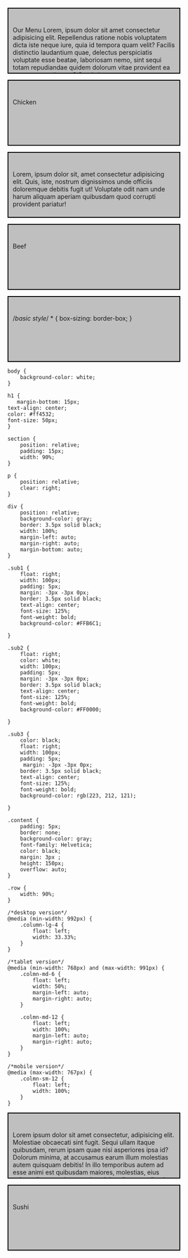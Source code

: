Our Menu
Lorem, ipsum dolor sit amet consectetur adipisicing elit. Repellendus ratione nobis voluptatem dicta iste neque iure, quia id tempora quam velit? Facilis distinctio laudantium quae, delectus perspiciatis voluptate esse beatae, laboriosam nemo, sint sequi totam repudiandae quidem dolorum vitae provident ea eum rem quasi porro? Omnis ipsa aspernatur, consequuntur et, ullam maiores non nisi magnam distinctio eos eatae, in iste quia repellendus culpa non rerum itaque illum sint aliquid mollitia fuga laudantium, cum eius ratione tempore excepturi, ipsum nihil aspernatur recusandae laboriosam blanditiis magni! Ex illo modi exercitationem consectetur incidunt autem adipisci eligendi corporis non, veniam ullam voluptatum nesciunt, maxime totam tenetur distinctio aperiam esse eum natus. Eaque nulla repudiandae aliquam maiores reiciendis temporibus perferendis. Adipisci dolorem perferendis et ipsa odio vitae sequi, ea, consequuntur aperiam officiis quae hic iure, quia maiores saepe architecto nostrum earum quo cumque minima quam debitis! Porro, id in at rerum ex qui facere, consequatur reprehenderit sequi eligendi numquam laborum sed. Hic incidunt debitis voluptatem ad minus ullam facilis facere eum. Nisi tenetur corporis illo explicabo vel iure aperiam sit quia natus magni, fuga itaque sed.

Chicken

Lorem, ipsum dolor sit, amet consectetur adipisicing elit. Quis, iste, nostrum dignissimos unde officiis doloremque debitis fugit ut! Voluptate odit nam unde harum aliquam aperiam quibusdam quod corrupti provident pariatur!

Beef
<style>
	*{
  box-sizing: border-box;
}

h1{
  text-align: center;
}

p {
  background-color: #bfbfbf;
  border: 2px solid black;
  height: 150px;
  margin-right: 10px;
  padding: 40px 10px 5px 10px;
  overflow: hidden;
}


#container {
  position: relative;
  
}

#p1 {
  background-color: #D59898;
  position: absolute;
  top: 0;
  right: 0;
  font-weight: bold;
  height: 35px;
  width: 120px;
  padding: 10px;
  text-align: center;
  font-family: Arial, Helvetica, sans-serif;

}
#p2 {
  background-color:#C14543 ;
  color: white;
  position: absolute;
  top: 0;
  right: 0;
  font-weight: bold;
  height: 35px;
  width: 120px;
  padding: 10px;
  text-align: center;
  font-family: Arial, Helvetica, sans-serif;

}
#p3 {
 background-color: #E5D198;
  position: absolute;
  top: 0;
  right: 0;
  font-weight: bold;
  height: 35px;
  width: 120px;
  padding: 10px;
  text-align: center;
  font-family: Arial, Helvetica, sans-serif;

}


.row {
  width: 100%;

}


/********** Large devices only **********/
@media (min-width: 992px) {
  .col-lg-1, .col-lg-2, .col-lg-3, .col-lg-4, .col-lg-5, .col-lg-6, .col-lg-7, .col-lg-8, .col-lg-9, .col-lg-10, .col-lg-11, .col-lg-12 {
    float: left;
  }
  .col-lg-1 {
    width: 8.33%;
  }
  .col-lg-2 {
    width: 16.66%;
  }
  .col-lg-3 {
    width: 25%;
  }
  .col-lg-4 {
    width: 33.33%;
  
  }
  .col-lg-5 {
    width: 41.66%;
  }
  .col-lg-6 {
    width: 50%;
  }
  .col-lg-7 {
    width: 58.33%;
  }
  .col-lg-8 {
    width: 66.66%;
  }
  .col-lg-9 {
    width: 74.99%;
  }
  .col-lg-10 {
    width: 83.33%;
  }
  .col-lg-11 {
    width: 91.66%;
  }
  .col-lg-12 {
    width: 100%;
  }

  
}

/********** Medium devices only **********/
@media (min-width: 768px) and (max-width: 991px) {
  .col-md-1, .col-md-2, .col-md-3, .col-md-4, .col-md-5, .col-md-6, .col-md-7, .col-md-8, .col-md-9, .col-md-10, .col-md-11, .col-md-12 {
    float: left;
   
  }
  .col-md-1 {
    width: 8.33%;
  }
  .col-md-2 {
    width: 16.66%;
  }
  .col-md-3 {
    width: 25%;
  }
  .col-md-4 {
    width: 33.33%;
  }
  .col-md-5 {
    width: 41.66%;
  }
  .col-md-6 {
    width: 50%;
  }
  .col-md-7 {
    width: 58.33%;
  }
  .col-md-8 {
    width: 66.66%;
  }
  .col-md-9 {
    width: 74.99%;
  }
  .col-md-10 {
    width: 83.33%;
  }
  .col-md-11 {
    width: 91.66%;
  }
  .col-md-12 {
    width: 100%;
  }
}

/********** Mobile only **********/
@media (max-width: 767px) {
  .col-sm-1, .col-sm-2, .col-sm-3, .col-sm-4, .col-sm-5, .col-sm-6, .col-sm-7, .col-sm-8, .col-sm-9, .col-sm-10, .col-sm-11, .col-sm-12 {
    float: left;
  }
  .col-sm-1 {
    width: 8.33%;
  }
  .col-sm-2 {
    width: 16.66%;
  }
  .col-sm-3 {
    width: 25%;
  }
  .col-sm-4 {
    width: 33.33%;
  
  }
  .col-sm-5 {
    width: 41.66%;
  }
  .col-sm-6 {
    width: 50%;
  }
  .col-sm-7 {
    width: 58.33%;
  }
  .col-sm-8 {
    width: 66.66%;
  }
  .col-sm-9 {
    width: 74.99%;
  }
  .col-sm-10 {
    width: 83.33%;
  }
  .col-sm-11 {
    width: 91.66%;
  }
  .col-sm-12 {
    width: 100%;
  }

  
}
</style>
/*basic style*/
    * {
        box-sizing: border-box;
    }

    body {
        background-color: white;
    }

    h1 {
       margin-bottom: 15px;
    text-align: center;
    color: #ff4532;
    font-size: 50px;
    }

    section {
        position: relative;
        padding: 15px;
        width: 90%;
    }

    p {
        position: relative;
        clear: right;
    }

    div {
        position: relative;
        background-color: gray;
        border: 3.5px solid black;
        width: 100%;
        margin-left: auto;
        margin-right: auto;
        margin-bottom: auto;
    }

    .sub1 {
        float: right;
        width: 100px;
        padding: 5px;
        margin: -3px -3px 0px;
        border: 3.5px solid black;
        text-align: center;
        font-size: 125%;
        font-weight: bold;
        background-color: #FFB6C1;

    }

    .sub2 {
        float: right;
        color: white;
        width: 100px;
        padding: 5px;
        margin: -3px -3px 0px;
        border: 3.5px solid black;
        text-align: center;
        font-size: 125%;
        font-weight: bold;
        background-color: #FF0000;

    }

    .sub3 {
        color: black;
        float: right;
        width: 100px;
        padding: 5px;
         margin: -3px -3px 0px;
        border: 3.5px solid black;
        text-align: center;
        font-size: 125%;
        font-weight: bold;
        background-color: rgb(223, 212, 121);

    }

    .content {
        padding: 5px;
        border: none;
        background-color: gray;
        font-family: Helvetica;
        color: black;
        margin: 3px ;
        height: 150px;
        overflow: auto;
    }

    .row {
        width: 90%;
    }

    /*desktop version*/
    @media (min-width: 992px) {
        .column-lg-4 {
            float: left;
            width: 33.33%;
        }
    }

    /*tablet version*/
    @media (min-width: 768px) and (max-width: 991px) {
        .colmn-md-6 {
            float: left;
            width: 50%;
            margin-left: auto;
            margin-right: auto;
        }

        .colmn-md-12 {
            float: left;
            width: 100%;
            margin-left: auto;
            margin-right: auto;
        }
    }

    /*mobile version*/
    @media (max-width: 767px) {
        .colmn-sm-12 {
            float: left;
            width: 100%;
        }
    }

Lorem ipsum dolor sit amet consectetur, adipisicing elit. Molestiae obcaecati sint fugit. Sequi ullam itaque quibusdam, rerum ipsam quae nisi asperiores ipsa id? Dolorum minima, at accusamus earum illum molestias autem quisquam debitis! In illo temporibus autem ad esse animi est quibusdam maiores, molestias, eius voluptatibus possimus veniam dolor ullam repudiandae quam repellat qui consectetur, impedit at magnam incidunt? Quam, ipsam, vero saepe sequi dolor facilis eius officia vitae eos obcaecati aperiam? Voluptatem et sequi quam. Beatae nisi vero, doloremque amet eligendi laudantium consectetur mollitia dolorum doloribus accusamus et maiores necessitatibus, culpa aliquid corporis aperiam! Excepturi aspernatur quas quod non!.

Sushi
